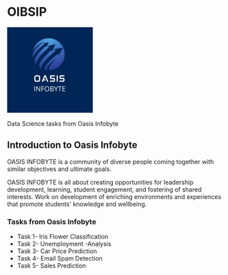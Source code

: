 # OIBSIP
<img src="https://github.com/Shravani1383/OIBSIP/blob/main/oasis%20infobyte.jpg">

Data Science tasks from Oasis Infobyte
## Introduction to Oasis Infobyte
<p>OASIS INFOBYTE is a community of diverse people coming together with similar objectives and ultimate goals.</p> 
<p>OASIS INFOBYTE is all about creating opportunities for leadership development, learning, student engagement, and fostering of shared interests. Work on development of enriching environments and experiences that promote students' knowledge and wellbeing.</p>

### Tasks from Oasis Infobyte
* Task 1- Iris Flower Classification
* Task 2- Unemployment -Analysis
* Task 3- Car Price Prediction
* Task 4- Email Spam Detection
* Task 5- Sales Prediction

